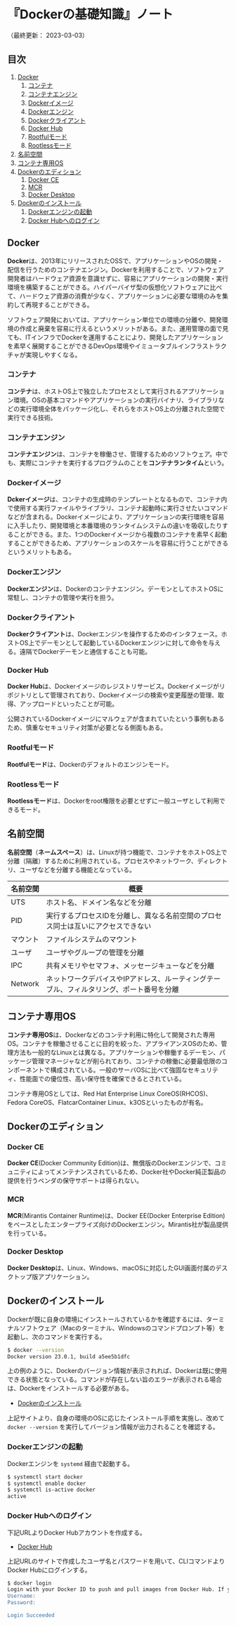 # 『Dockerの基礎知識』ノート

（最終更新： 2023-03-03）


## 目次

1. [Docker](#docker)
	1. [コンテナ](#コンテナ)
	1. [コンテナエンジン](#コンテナエンジン)
	1. [Dockerイメージ](#dockerイメージ)
	1. [Dockerエンジン](#dockerエンジン)
	1. [Dockerクライアント](#dockerクライアント)
	1. [Docker Hub](#docker-hub)
	1. [Rootfulモード](#rootfulモード)
	1. [Rootlessモード](#rootlessモード)
1. [名前空間](#名前空間)
1. [コンテナ専用OS](#コンテナ専用os)
1. [Dockerのエディション](#dockerのエディション)
	1. [Docker CE](#docker-ce)
	1. [MCR](#mcr)
	1. [Docker Desktop](#docker-desktop)
1. [Dockerのインストール](#dockerのインストール)
	1. [Dockerエンジンの起動](#dockerエンジンの起動)
	1. [Docker Hubへのログイン](#docker-hubへのログイン)


## Docker

**Docker**は、2013年にリリースされたOSSで、アプリケーションやOSの開発・配信を行うためのコンテナエンジン。Dockerを利用することで、ソフトウェア開発者はハードウェア資源を意識せずに、容易にアプリケーションの開発・実行環境を構築することができる。ハイパーバイザ型の仮想化ソフトウェアに比べて、ハードウェア資源の消費が少なく、アプリケーションに必要な環境のみを集約して再現することができる。

ソフトウェア開発においては、アプリケーション単位での環境の分離や、開発環境の作成と廃棄を容易に行えるというメリットがある。また、運用管理の面で見ても、ITインフラでDockerを運用することにより、開発したアプリケーションを素早く展開することができるDevOps環境やイミュータブルインフラストラクチャが実現しやすくなる。

### コンテナ

**コンテナ**は、ホストOS上で独立したプロセスとして実行されるアプリケーション環境。OSの基本コマンドやアプリケーションの実行バイナリ、ライブラリなどの実行環境全体をパッケージ化し、それらをホストOS上の分離された空間で実行できる技術。

### コンテナエンジン

**コンテナエンジン**は、コンテナを稼働させ、管理するためのソフトウェア。中でも、実際にコンテナを実行するプログラムのことを**コンテナランタイム**という。

### Dockerイメージ

**Dckerイメージ**は、コンテナの生成時のテンプレートとなるもので、コンテナ内で使用する実行ファイルやライブラリ、コンテナ起動時に実行させたいコマンドなどが含まれる。Dockerイメージにより、アプリケーションの実行環境を容易に入手したり、開発環境と本番環境のランタイムシステムの違いを吸収したりすることができる。また、1つのDockerイメージから複数のコンテナを素早く起動することができるため、アプリケーションのスケールを容易に行うことができるというメリットもある。

### Dockerエンジン

**Dockerエンジン**は、Dockerのコンテナエンジン。デーモンとしてホストOSに常駐し、コンテナの管理や実行を担う。

### Dockerクライアント

**Dockerクライアント**は、Dockerエンジンを操作するためのインタフェース。ホストOS上でデーモンとして起動しているDockerエンジンに対して命令を与える。遠隔でDockerデーモンと通信することも可能。

### Docker Hub

**Docker Hub**は、Dockerイメージのレジストリサービス。Dockerイメージがリポジトリとして管理されており、Dockerイメージの検索や変更履歴の管理、取得、アップロードといったことが可能。

公開されているDockerイメージにマルウェアが含まれていたという事例もあるため、慎重なセキュリティ対策が必要となる側面もある。

### Rootfulモード

**Rootfulモード**は、Dockerのデフォルトのエンジンモード。

### Rootlessモード

**Rootlessモード**は、Dockerをroot権限を必要とせずに一般ユーザとして利用できるモード。


## 名前空間

**名前空間**（**ネームスペース**）は、Linuxが持つ機能で、コンテナをホストOS上で分離（隔離）するために利用されている。プロセスやネットワーク、ディレクトリ、ユーザなどを分離する機能となっている。

| 名前空間 | 概要                                                                                            |
| -------- | ----------------------------------------------------------------------------------------------- |
| UTS      | ホスト名、ドメイン名などを分離                                                            |
| PID      | 実行するプロセスIDを分離し、異なる名前空間のプロセス同士は互いにアクセスできない          |
| マウント | ファイルシステムのマウント                                                                |
| ユーザ   | ユーザやグループの管理を分離                                                              |
| IPC      | 共有メモリやセマフォ、メッセージキューなどを分離                                          |
| Network  | ネットワークデバイスやIPアドレス、ルーティングテーブル、フィルタリング、ポート番号を分離 |


## コンテナ専用OS

**コンテナ専用OS**は、Dockerなどのコンテナ利用に特化して開発された専用OS。コンテナを稼働させることに目的を絞った、アプライアンスOSのため、管理方法も一般的なLinuxとは異なる。アプリケーションや稼働するデーモン、パッケージ管理マネージャなどが削られており、コンテナの稼働に必要最低限のコンポーネントで構成されている。一般のサーバOSに比べて強固なセキュリティ、性能面での優位性、高い保守性を確保できるとされている。

コンテナ専用OSとしては、Red Hat Enterprise Linux CoreOS(RHCOS)、Fedora CoreOS、FlatcarContainer Linux、k3OSといったものが有名。


## Dockerのエディション

### Docker CE

**Docker CE**(Docker Community Edition)は、無償版のDockerエンジンで、コミュニティによってメンテナンスされているため、Docker社やDocker純正製品の提供を行うベンダの保守サポートは得られない。

### MCR

**MCR**(Mirantis Container Runtime)は、Docker EE(Docker Enterprise Edition)をベースとしたエンタープライズ向けのDockerエンジン。Mirantis社が製品提供を行っている。

### Docker Desktop

**Docker Desktop**は、Linux、Windows、macOSに対応したGUI画面付属のデスクトップ版アプリケーション。


## Dockerのインストール

Dockerが既に自身の環境にインストールされているかを確認するには、ターミナルソフトウェア（Macのターミナル、Windowsのコマンドプロンプト等）を起動し、次のコマンドを実行する。

```sh
$ docker --version
Docker version 23.0.1, build a5ee5b1dfc
```

上の例のように、Dockerのバージョン情報が表示されれば、Dockerは既に使用できる状態となっている。コマンドが存在しない旨のエラーが表示される場合は、Dockerをインストールする必要がある。

- [Dockerのインストール](https://docs.docker.com/engine/install)

上記サイトより、自身の環境のOSに応じたインストール手順を実施し、改めて `docker --version` を実行してバージョン情報が出力されることを確認する。

### Dockerエンジンの起動

Dockerエンジンを `systemd` 経由で起動する。

```sh
$ systemctl start docker
$ systemctl enable docker
$ systemctl is-active docker
active
```

### Docker Hubへのログイン

下記URLよりDocker Hubアカウントを作成する。

- [Docker Hub](https://hub.docker.com)

上記URLのサイトで作成したユーザ名とパスワードを用いて、CLIコマンドよりDocker Hubにログインする。

```sh
$ docker login
Login with your Docker ID to push and pull images from Docker Hub. If you don't have a Docker ID, head over to https://hub.docker.com to create one.
Username:
Password:

Login Succeeded
```
